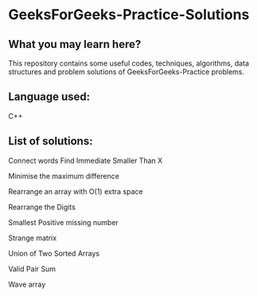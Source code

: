 # GeeksForGeeks-Practice-Solutions

## What you may learn here?

This repository contains some useful codes, techniques, algorithms, data structures and problem solutions of GeeksForGeeks-Practice problems.

## Language used:
C++

## List of solutions:

Connect words
Find Immediate Smaller Than X

Minimise the maximum difference

Rearrange an array with O(1) extra space

Rearrange the Digits

Smallest Positive missing number

Strange matrix

Union of Two Sorted Arrays

Valid Pair Sum

Wave array
